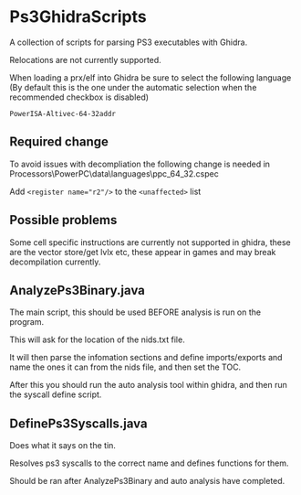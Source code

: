 
# Ps3GhidraScripts

A collection of scripts for parsing PS3 executables with Ghidra.

Relocations are not currently supported.

When loading a prx/elf into Ghidra be sure to select the following language (By default this is the one under the automatic selection when the recommended checkbox is disabled)
```
PowerISA-Altivec-64-32addr
```

## Required change
To avoid issues with decompliation the following change is needed in Processors\PowerPC\data\languages\ppc_64_32.cspec

Add `<register name="r2"/>` to the `<unaffected>` list

## Possible problems
Some cell specific instructions are currently not supported in ghidra, these are the vector store/get lvlx etc, these appear in games and may break decompilation currently.

## AnalyzePs3Binary.java
The main script, this should be used BEFORE analysis is run on the program.

This will ask for the location of the nids.txt file.

It will then parse the infomation sections and define imports/exports and name the ones it can from the nids file, and then set the TOC.

After this you should run the auto analysis tool within ghidra, and then run the syscall define script.

## DefinePs3Syscalls.java
Does what it says on the tin.

Resolves ps3 syscalls to the correct name and defines functions for them.

Should be ran after AnalyzePs3Binary and auto analysis have completed.
